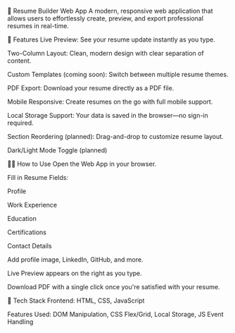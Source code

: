 📝 Resume Builder Web App
A modern, responsive web application that allows users to effortlessly create, preview, and export professional resumes in real-time.

🚀 Features
Live Preview: See your resume update instantly as you type.

Two-Column Layout: Clean, modern design with clear separation of content.

Custom Templates (coming soon): Switch between multiple resume themes.

PDF Export: Download your resume directly as a PDF file.

Mobile Responsive: Create resumes on the go with full mobile support.

Local Storage Support: Your data is saved in the browser—no sign-in required.

Section Reordering (planned): Drag-and-drop to customize resume layout.

Dark/Light Mode Toggle (planned)

🧑‍💻 How to Use
Open the Web App in your browser.

Fill in Resume Fields:

Profile

Work Experience

Education

Certifications

Contact Details

Add profile image, LinkedIn, GitHub, and more.

Live Preview appears on the right as you type.

Download PDF with a single click once you're satisfied with your resume.

📌 Tech Stack
Frontend: HTML, CSS, JavaScript

Features Used: DOM Manipulation, CSS Flex/Grid, Local Storage, JS Event Handling
